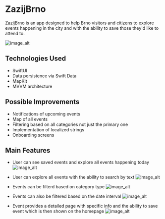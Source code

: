 # ZazijBrno
ZazijBrno is an app designed to help Brno visitors and citizens to explore events happening in the city and with the ability to save those they'd like to attend to. 

![image_alt](https://github.com/dustom/ZazijBrno/blob/main/screens/hero2.png?raw=true)

## Technologies Used
  - SwiftUI
  - Data persistence via Swift Data
  - MapKit
  - MVVM architecture

## Possible Improvements
  - Notifications of upcoming events
  - Map of all events
  - Filtering based on all categories not just the primary one
  - Implementation of localized strings
  - Onboarding screens

## Main Features
- User can see saved events and explore all events happening today
![image_alt](https://github.com/dustom/ZazijBrno/blob/main/screens/homepage.png?raw=true)

- User can explore all events with the ability to search by text
![image_alt](https://github.com/dustom/ZazijBrno/blob/main/screens/eventlist.png?raw=true)

- Events can be filterd based on category type
![image_alt](https://github.com/dustom/ZazijBrno/blob/main/screens/categoryfilter.png?raw=true)

- Events can also be filtered based on the date interval
![image_alt](https://github.com/dustom/ZazijBrno/blob/main/screens/datepicker.png?raw=true)

- Event provides a detailed page with specific info and the ability to save event which is then shown on the homepage
![image_alt](https://github.com/dustom/ZazijBrno/blob/main/screens/eventdetail.png?raw=true)
